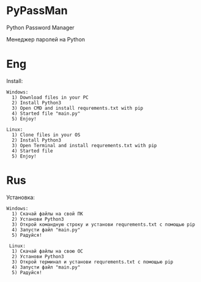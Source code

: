 # PyPassMan
Python Password Manager

Менеджер паролей на Python

# Eng

  Install:
  
    Windows: 
      1) Download files in your PC
      2) Install Python3
      3) Open CMD and install requrements.txt with pip
      4) Started file "main.py"
      5) Enjoy!
  
    Linux:
      1) Clone files in your OS
      2) Install Python3
      3) Open Terminal and install requrements.txt with pip
      4) Started file
      5) Enjoy!
   
# Rus
  Установка:
  
    Windows:
      1) Скачай файлы на свой ПК
      2) Установи Python3
      3) Открой командную строку и установи requrements.txt с помощью pip
      4) Запусти файл "main.py"
      5) Радуйся!
      
     Linux:
      1) Скачай файлы на свою ОС
      2) Установи Python3
      3) Открой терминал и установи requrements.txt с помощью pip
      4) Запусти файл "main.py"
      5) Радуйся!
   
